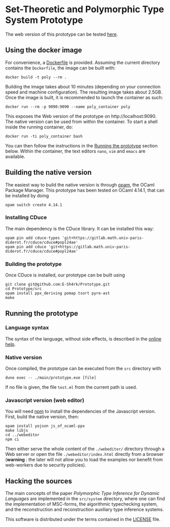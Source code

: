 # Set-Theoretic and Polymorphic Type System Prototype

The web version of this prototype can be tested
[here](https://e-sh4rk.github.io/Prototype/).

## Using the docker image

For convenience, a [Dockerfile](Dockerfile) is provided. Assuming the current
directory contains the `Dockerfile`, the image can be built with:
```
docker build -t poly --rm .
```
Building the image takes about 10 minutes (depending on your connection speed
and machine configuration). The resulting image takes about 2.5GB. Once the
image is built, it is recommended to launch the container as such:
```
docker run --rm -p 9090:9090 --name poly_container poly
```
This exposes the Web version of the prototype on http://localhost:9090. The
native version can be used from within the container. To start a shell inside
the running container, do:
```
docker run -ti poly_container bash
```
You can then follow the instructions in the [Running the
prototype](#running-the-prototype) section below. Within the container, the text
editors `nano`, `vim` and `emacs` are available.

## Building the native version

The easiest way to build the native version is through
[opam](https://opam.ocaml.org/), the OCaml Package Manager.  This prototype has
been tested on OCaml 4.14.1, that can be installed by doing
```
opam switch create 4.14.1
```

### Installing CDuce

The main dependency is the CDuce library. It can be installed this way:

```
opam pin add cduce-types 'git+https://gitlab.math.univ-paris-diderot.fr/cduce/cduce#popl24ae'
opam pin add cduce 'git+https://gitlab.math.univ-paris-diderot.fr/cduce/cduce#popl24ae'
```

### Building the prototype

Once CDuce is installed, our prototype can be built using

```
git clone git@github.com:E-Sh4rk/Prototype.git
cd Prototype/src
opam install ppx_deriving pomap tsort pyre-ast
make
```

## Running the prototype

### Language syntax
The syntax of the language, without side effects, is described in the [online
help](https://e-sh4rk.github.io/Prototype/doc.html).

### Native version
Once compiled, the prototype can be executed from the `src` directory with
```
dune exec -- ./main/prototype.exe [file]
```
If no file is given, the file `test.ml` from the current path is used.

### Javascript version (web editor)

You will need [npm](https://www.npmjs.com/) to install the dependencies of the
Javascript version.
First, build the native version, then:

```
opam install yojson js_of_ocaml-ppx
make libjs
cd ../webeditor
npm ci
```

Then either serve the whole content of the `./webeditor/` directory through a
Web server or open the file `./webeditor/index.html` directly from a browser
(**warning** : the later will not allow you to load the examples nor benefit
from web-workers due to security policies).

## Hacking the sources

The main concepts of the paper *Polymorphic Type Inference for Dynamic
Languages* are implemented in the `src/system` directory, where one can find the
implementation of MSC-forms, the algorithmic typechecking system, and the
reconstruction and reconstruction auxiliary type inference systems.

This software is distributed under the terms contained in the [LICENSE](LICENSE)
file.
